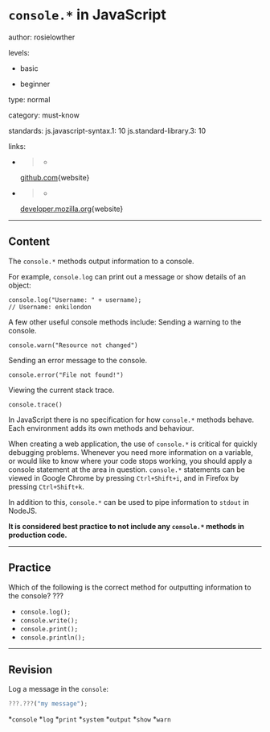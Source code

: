 # `console.*` in JavaScript
author: rosielowther

levels:

  - basic

  - beginner

type: normal

category: must-know

standards:
  js.javascript-syntax.1: 10
  js.standard-library.3: 10

links:

  - >-
    [github.com](https://github.com/getify/You-Dont-Know-JS/blob/master/async%20&%20performance/ch1.md){website}

  - >-
    [developer.mozilla.org](https://developer.mozilla.org/en/docs/Web/API/Console/log){website}

---
## Content

The `console.*` methods output information to a console.

For example, `console.log` can print out a message or show details of an object:
```
console.log("Username: " + username);
// Username: enkilondon
```

A few other useful console methods include:
Sending a warning to the console.
```
console.warn("Resource not changed")
```
Sending an error message to the console.
```
console.error("File not found!")
```
Viewing the current stack trace.
```
console.trace()
```


In JavaScript there is no specification for how `console.*` methods behave. Each environment adds its own methods and behaviour.

When creating a web application, the use of `console.*` is critical for quickly debugging problems. Whenever you need more information on a variable, or would like to know where your code stops working, you should apply a console statement at the area in question. `console.*` statements can be viewed in Google Chrome by pressing `Ctrl+Shift+i`, and in Firefox by pressing `Ctrl+Shift+k`.

In addition to this, `console.*` can be used to pipe information to `stdout` in NodeJS.

**It is considered best practice to not include any `console.*` methods in production code.**

---
## Practice

Which of the following is the correct method for outputting information to the console? ???

* `console.log();`
* `console.write();`
* `console.print();`
* `console.println();`

---
## Revision

Log a message in the `console`:
```javascript
???.???("my message");
```

*`console`
*`log`
*`print`
*`system`
*`output`
*`show`
*`warn`
